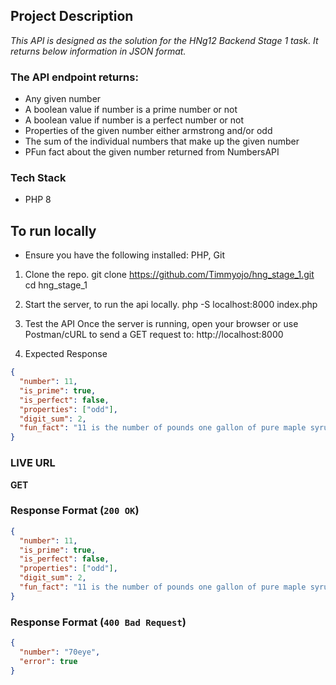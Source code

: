 ## Project Description
*This API is designed as the solution for the HNg12 Backend Stage 1 task. It returns below information in JSON format.*

### The API endpoint returns:
- Any given number
- A boolean value if number is a prime number or not
- A boolean value if number is a perfect number or not
- Properties of the given number either armstrong and/or odd
- The sum of the individual numbers that make up the given number
- PFun fact about the given number returned from NumbersAPI

### Tech Stack
- PHP 8

## To run locally
- Ensure you have the following installed: 
PHP,
Git

1. Clone the repo. 
git clone https://github.com/Timmyojo/hng_stage_1.git
cd hng_stage_1

2. Start the server, to run the api locally.
php -S localhost:8000 index.php

4. Test the API
Once the server is running, open your browser or use Postman/cURL to send a GET request to:
http://localhost:8000

5. Expected Response
```json
{
  "number": 11,
  "is_prime": true,
  "is_perfect": false,
  "properties": ["odd"],
  "digit_sum": 2,
  "fun_fact": "11 is the number of pounds one gallon of pure maple syrup weighs."
}
```



### LIVE URL
**GET** 

### Response Format (`200 OK`)
```json
{
  "number": 11,
  "is_prime": true,
  "is_perfect": false,
  "properties": ["odd"],
  "digit_sum": 2,
  "fun_fact": "11 is the number of pounds one gallon of pure maple syrup weighs." 
}
``` 
### Response Format (`400 Bad Request`)
```json
{
  "number": "70eye",
  "error": true
}
``` 
 
